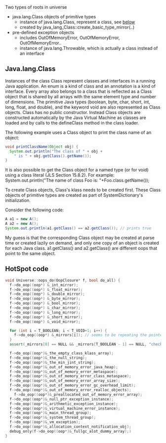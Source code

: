 Two types of roots in universe
- java.lang.Class objects of primitive types
  - instance of java.lang.Class, represent a class, see [below](#Java.lang.Class)
  - created by java_lang_Class::create_basic_type_mirror(..)
- pre-defined exception objects
  - includes OutOfMemoryError, OutOfMemoryError, OutOfMemoryError..
  - instance of java.lang.Throwable, which is actually a class instead of an interface

## Java.lang.Class
Instances of the class Class represent classes and interfaces in a running Java application. An enum is a kind of class and an annotation is a kind of interface. Every array also belongs to a class that is reflected as a Class object that is shared by all arrays with the same element type and number of dimensions. The primitive Java types (boolean, byte, char, short, int, long, float, and double), and the keyword void are also represented as Class objects.
Class has no public constructor. Instead Class objects are constructed automatically by the Java Virtual Machine as classes are loaded and by calls to the defineClass method in the class loader.

The following example uses a Class object to print the class name of an object:
```Java
void printClassName(Object obj) {
  System.out.println("The class of " + obj +
    " is " + obj.getClass().getName());
}
```
It is also possible to get the Class object for a named type (or for void) using a class literal (JLS Section 15.8.2). For example:
System.out.println("The name of class Foo is: "+Foo.class.getName());

To create Class objects, Class's klass needs to be created first. These Class objects of primitive types are created as part of SystemDictionary's initialization.

Consider the following code:

```Java
A a1 = new A();  
A a2 = new A();
System.out.println(a1.getClass() == a2.getClass()); // prints true
```
My guess is that the corresponding Class object may be created at parse time or created lazily on demand, and only one copy of an object is created for each Java class. a1.getClass() and a2.getClass() are different oops that point to the same object.

## HotSpot code
```c++
void Universe::oops_do(OopClosure* f, bool do_all) {  
  f->do_oop((oop*) &_int_mirror);
  f->do_oop((oop*) &_float_mirror);
  f->do_oop((oop*) &_double_mirror);
  f->do_oop((oop*) &_byte_mirror);
  f->do_oop((oop*) &_bool_mirror);
  f->do_oop((oop*) &_char_mirror);
  f->do_oop((oop*) &_long_mirror);
  f->do_oop((oop*) &_short_mirror);
  f->do_oop((oop*) &_void_mirror);

  for (int i = T_BOOLEAN; i < T_VOID+1; i++) {
    f->do_oop((oop*) &_mirrors[i]); // seems to be repeating the pointers above
  }
  assert(_mirrors[0] == NULL && _mirrors[T_BOOLEAN - 1] == NULL, "checking");

  f->do_oop((oop*)&_the_empty_class_klass_array);
  f->do_oop((oop*)&_the_null_string);
  f->do_oop((oop*)&_the_min_jint_string);
  f->do_oop((oop*)&_out_of_memory_error_java_heap);
  f->do_oop((oop*)&_out_of_memory_error_metaspace);
  f->do_oop((oop*)&_out_of_memory_error_class_metaspace);
  f->do_oop((oop*)&_out_of_memory_error_array_size);
  f->do_oop((oop*)&_out_of_memory_error_gc_overhead_limit);
  f->do_oop((oop*)&_out_of_memory_error_realloc_objects);
    f->do_oop((oop*)&_preallocated_out_of_memory_error_array);
  f->do_oop((oop*)&_null_ptr_exception_instance);
  f->do_oop((oop*)&_arithmetic_exception_instance);
  f->do_oop((oop*)&_virtual_machine_error_instance);
  f->do_oop((oop*)&_main_thread_group);
  f->do_oop((oop*)&_system_thread_group);
  f->do_oop((oop*)&_vm_exception);
  f->do_oop((oop*)&_allocation_context_notification_obj);
  debug_only(f->do_oop((oop*)&_fullgc_alot_dummy_array);)
}

```



